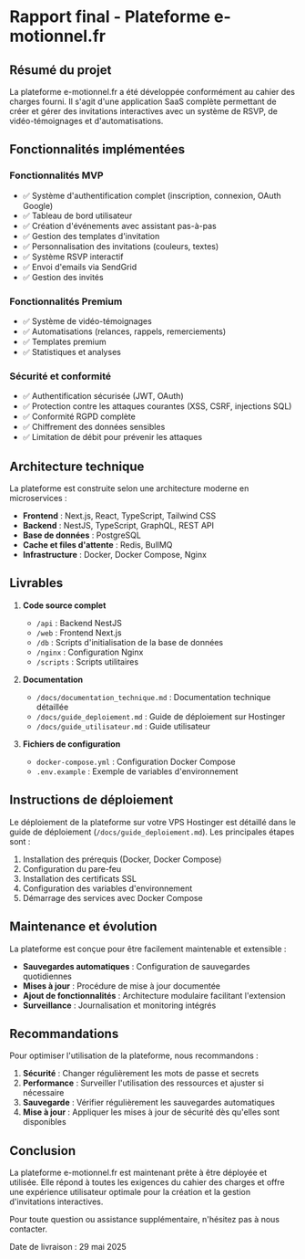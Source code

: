 # Rapport final - Plateforme e-motionnel.fr

## Résumé du projet

La plateforme e-motionnel.fr a été développée conformément au cahier des charges fourni. Il s'agit d'une application SaaS complète permettant de créer et gérer des invitations interactives avec un système de RSVP, de vidéo-témoignages et d'automatisations.

## Fonctionnalités implémentées

### Fonctionnalités MVP
- ✅ Système d'authentification complet (inscription, connexion, OAuth Google)
- ✅ Tableau de bord utilisateur
- ✅ Création d'événements avec assistant pas-à-pas
- ✅ Gestion des templates d'invitation
- ✅ Personnalisation des invitations (couleurs, textes)
- ✅ Système RSVP interactif
- ✅ Envoi d'emails via SendGrid
- ✅ Gestion des invités

### Fonctionnalités Premium
- ✅ Système de vidéo-témoignages
- ✅ Automatisations (relances, rappels, remerciements)
- ✅ Templates premium
- ✅ Statistiques et analyses

### Sécurité et conformité
- ✅ Authentification sécurisée (JWT, OAuth)
- ✅ Protection contre les attaques courantes (XSS, CSRF, injections SQL)
- ✅ Conformité RGPD complète
- ✅ Chiffrement des données sensibles
- ✅ Limitation de débit pour prévenir les attaques

## Architecture technique

La plateforme est construite selon une architecture moderne en microservices :

- **Frontend** : Next.js, React, TypeScript, Tailwind CSS
- **Backend** : NestJS, TypeScript, GraphQL, REST API
- **Base de données** : PostgreSQL
- **Cache et files d'attente** : Redis, BullMQ
- **Infrastructure** : Docker, Docker Compose, Nginx

## Livrables

1. **Code source complet**
   - `/api` : Backend NestJS
   - `/web` : Frontend Next.js
   - `/db` : Scripts d'initialisation de la base de données
   - `/nginx` : Configuration Nginx
   - `/scripts` : Scripts utilitaires

2. **Documentation**
   - `/docs/documentation_technique.md` : Documentation technique détaillée
   - `/docs/guide_deploiement.md` : Guide de déploiement sur Hostinger
   - `/docs/guide_utilisateur.md` : Guide utilisateur

3. **Fichiers de configuration**
   - `docker-compose.yml` : Configuration Docker Compose
   - `.env.example` : Exemple de variables d'environnement

## Instructions de déploiement

Le déploiement de la plateforme sur votre VPS Hostinger est détaillé dans le guide de déploiement (`/docs/guide_deploiement.md`). Les principales étapes sont :

1. Installation des prérequis (Docker, Docker Compose)
2. Configuration du pare-feu
3. Installation des certificats SSL
4. Configuration des variables d'environnement
5. Démarrage des services avec Docker Compose

## Maintenance et évolution

La plateforme est conçue pour être facilement maintenable et extensible :

- **Sauvegardes automatiques** : Configuration de sauvegardes quotidiennes
- **Mises à jour** : Procédure de mise à jour documentée
- **Ajout de fonctionnalités** : Architecture modulaire facilitant l'extension
- **Surveillance** : Journalisation et monitoring intégrés

## Recommandations

Pour optimiser l'utilisation de la plateforme, nous recommandons :

1. **Sécurité** : Changer régulièrement les mots de passe et secrets
2. **Performance** : Surveiller l'utilisation des ressources et ajuster si nécessaire
3. **Sauvegarde** : Vérifier régulièrement les sauvegardes automatiques
4. **Mise à jour** : Appliquer les mises à jour de sécurité dès qu'elles sont disponibles

## Conclusion

La plateforme e-motionnel.fr est maintenant prête à être déployée et utilisée. Elle répond à toutes les exigences du cahier des charges et offre une expérience utilisateur optimale pour la création et la gestion d'invitations interactives.

Pour toute question ou assistance supplémentaire, n'hésitez pas à nous contacter.

Date de livraison : 29 mai 2025
